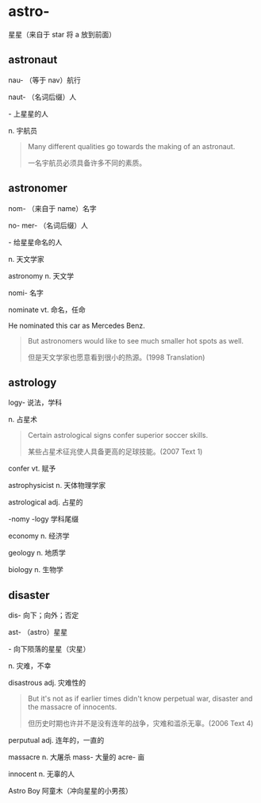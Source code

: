 # astro-

星星（来自于 star 将 a 放到前面）

## astronaut

nau- （等于 nav）航行

naut- （名词后缀）人

\- 上星星的人

n. 宇航员

> Many different qualities go towards the making of an astronaut.
>
> 一名宇航员必须具备许多不同的素质。

## astronomer

nom- （来自于 name）名字

no- mer- （名词后缀）人

\- 给星星命名的人

n. 天文学家

astronomy n. 天文学

nomi- 名字

nominate vt. 命名，任命

He nominated this car as Mercedes Benz.

> But astronomers would like to see much smaller hot spots as well.
>
> 但是天文学家也愿意看到很小的热源。(1998 Translation)

## astrology

logy- 说法，学科

n. 占星术

> Certain astrological signs confer superior soccer skills.
>
> 某些占星术征兆使人具备更高的足球技能。(2007 Text 1)

confer vt. 赋予

astrophysicist n. 天体物理学家

astrological adj. 占星的

-nomy -logy 学科尾缀

economy n. 经济学

geology n. 地质学

biology n. 生物学

## disaster

dis- 向下；向外；否定

ast- （astro）星星

\- 向下陨落的星星（灾星）

n. 灾难，不幸

disastrous adj. 灾难性的

> But it's not as if earlier times didn't know perpetual war, disaster and the massacre of innocents.
>
> 但历史时期也许并不是没有连年的战争，灾难和滥杀无辜。(2006 Text 4)

perputual adj. 连年的，一直的

massacre n. 大屠杀 mass- 大量的 acre- 亩

innocent n. 无辜的人

Astro Boy 阿童木（冲向星星的小男孩）
